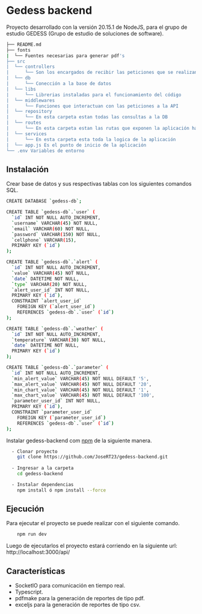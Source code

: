 
# Gedess backend

Proyecto desarrollado con la versión 20.15.1 de NodeJS, para el grupo de estudio GEDESS (Grupo de estudio de soluciones de software).

```bash
├── README.md
├── fonts
|  └── Fuentes necesarias para generar pdf's
├── src
|  └── controllers
|      └── Son los encargados de recibir las peticiones que se realizan a la API
|  └── db
|      └── Conección a la base de datos
|  └── libs
|      └── Librerias instaladas para el funcionamiento del código
|  └── middlewares
|      └── Funciones que interactuan con las peticiones a la API
|  └── repository
|      └── En esta carpeta estan todas las consultas a la DB
|  └── routes
|      └── En esta carpeta estan las rutas que exponen la aplicación hacia internet
|  └── services
|      └── En esta carpeta esta toda la logica de la aplicación
|  └── app.js Es el punto de inicio de la aplicación
└── .env Variables de entorno
```

## Instalación

Crear base de datos y sus respectivas tablas con los siguientes comandos SQL.

```bash
CREATE DATABASE `gedess-db`;

CREATE TABLE `gedess-db`.`user` (
  `id` INT NOT NULL AUTO_INCREMENT,
  `username` VARCHAR(45) NOT NULL,
  `email` VARCHAR(60) NOT NULL,
  `password` VARCHAR(150) NOT NULL,
  `cellphone` VARCHAR(15),
  PRIMARY KEY (`id`)
);

CREATE TABLE `gedess-db`.`alert` (
  `id` INT NOT NULL AUTO_INCREMENT,
  `value` VARCHAR(45) NOT NULL,
  `date` DATETIME NOT NULL,
  `type` VARCHAR(20) NOT NULL,
  `alert_user_id` INT NOT NULL,
  PRIMARY KEY (`id`),
  CONSTRAINT `alert_user_id`
    FOREIGN KEY (`alert_user_id`)
    REFERENCES `gedess-db`.`user` (`id`)
);

CREATE TABLE `gedess-db`.`weather` (
  `id` INT NOT NULL AUTO_INCREMENT,
  `temperature` VARCHAR(30) NOT NULL,
  `date` DATETIME NOT NULL,
  PRIMARY KEY (`id`)
);

CREATE TABLE `gedess-db`.`parameter` (
  `id` INT NOT NULL AUTO_INCREMENT,
  `min_alert_value` VARCHAR(45) NOT NULL DEFAULT '5',
  `max_alert_value` VARCHAR(45) NOT NULL DEFAULT '20',
  `min_chart_value` VARCHAR(45) NOT NULL DEFAULT '1',
  `max_chart_value` VARCHAR(45) NOT NULL DEFAULT '100',
  `parameter_user_id` INT NOT NULL,
  PRIMARY KEY (`id`),
  CONSTRAINT `parameter_user_id`
    FOREIGN KEY (`parameter_user_id`)
    REFERENCES `gedess-db`.`user` (`id`)
);  
```

Instalar gedess-backend com [npm](https://www.npmjs.com/) de la siguiente manera.

```bash
  - Clonar proyecto
    git clone https://github.com/JoseRT23/gedess-backend.git
  
  - Ingresar a la carpeta
    cd gedess-backend

  - Instalar dependencias
    npm install ó npm install --force 
```

## Ejecución

Para ejecutar el proyecto se puede realizar con el siguiente comando.

```bash
    npm run dev
```

Luego de ejecutarlos el proyecto estará corriendo en la siguiente url: http://localhost:3000/api/

## Características

- SocketIO para comunicación en tiempo real.
- Typescript.
- pdfmake para la generación de reportes de tipo pdf.
- exceljs para la generación de reportes de tipo csv.
